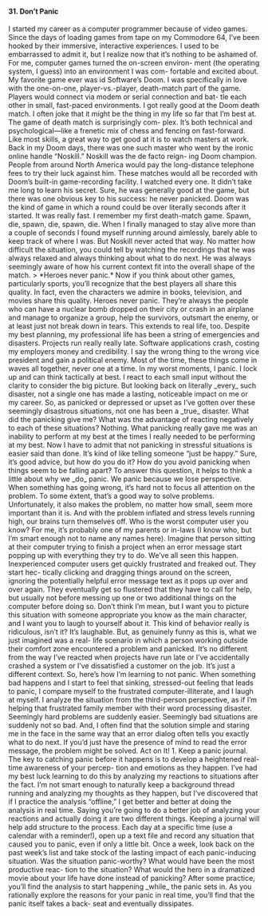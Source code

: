 #### 31. Don’t Panic
<!---------              Перевод есть на хабре
                    ждем разрешения автора на использование
                    пока-что нет нужды переводить
---------!>



I started my career as a computer programmer because of video games.
Since the days of loading games from tape on my Commodore 64,
I’ve been hooked by their immersive, interactive experiences. I used
to be embarrassed to admit it, but I realize now that it’s nothing to be
ashamed of. For me, computer games turned the on-screen environ-
ment (the operating system, I guess) into an environment I was com-
fortable and excited about.


My favorite game ever was id Software’s Doom. I was specifically in
love with the one-on-one, player-vs.-player, death-match part of the
game. Players would connect via modem or serial connection and bat-
tle each other in small, fast-paced environments. I got really good at
the Doom death match. I often joke that it might be the thing in my life
so far that I’m best at. The game of death match is surprisingly com-
plex. It’s both technical and psychological—like a frenetic mix of chess
and fencing on fast-forward.



Like most skills, a great way to get good at it is to watch masters at
work. Back in my Doom days, there was one such master who went
by the ironic online handle “Noskill.” Noskill was the de facto reign-
ing Doom champion. People from around North America would pay
the long-distance telephone fees to try their luck against him. These
matches would all be recorded with Doom’s built-in game-recording
facility. I watched every one.



It didn’t take me long to learn his secret. Sure, he was generally good
at the game, but there was one obvious key to his success: he never
panicked. Doom was the kind of game in which a round could be over
literally seconds after it started. It was really fast. I remember my first
death-match game. Spawn, die, spawn, die, spawn, die. When I finally
managed to stay alive more than a couple of seconds I found myself
running around aimlessly, barely able to keep track of where I was.



But Noskill never acted that way. No matter how difficult the situation,
you could tell by watching the recordings that he was always relaxed
and always thinking about what to do next. He was always seemingly
aware of how his current context fit into the overall shape of the match.



> *Heroes never panic.*



Now if you think about other games, particularly sports, you’ll recognize that the
best players all share this quality. In fact, even the characters we admire in 
books, television, and movies share this quality. Heroes never panic. They’re 
always the people who can have a nuclear bomb dropped on their city or crash in 
an airplane and manage to organize a group, help the survivors, outsmart the enemy,
or at least just not break down in tears.



This extends to real life, too. Despite my best planning, my professional
life has been a string of emergencies and disasters. Projects run really
really late. Software applications crash, costing my employers money
and credibility. I say the wrong thing to the wrong vice president and
gain a political enemy. Most of the time, these things come in waves all
together, never one at a time.



In my worst moments, I panic. I lock up and can think tactically at
best. I react to each small input without the clarity to consider the big
picture.



But looking back on literally _every_ such disaster, not a single one has
made a lasting, noticeable impact on me or my career. So, as panicked
or depressed or upset as I’ve gotten over these seemingly disastrous
situations, not one has been a _true_ disaster.



What did the panicking give me? What was the advantage of reacting
negatively to each of these situations? Nothing. What panicking really
gave me was an inability to perform at my best at the times I really
needed to be performing at my best.



Now I have to admit that not panicking in stressful situations is easier
said than done. It’s kind of like telling someone “just be happy.” Sure,
it’s good advice, but how do you do it? How do you avoid panicking
when things seem to be falling apart? To answer this question, it helps
to think a little about why we _do_ panic.



We panic because we lose perspective. When something has going
wrong, it’s hard not to focus all attention on the problem. To some
extent, that’s a good way to solve problems. Unfortunately, it also
makes the problem, no matter how small, seem more important than
it is. And with the problem inflated and stress levels running high, our
brains turn themselves off.



Who is the worst computer user you know? For me, it’s probably one
of my parents or in-laws (I know who, but I’m smart enough not to
name any names here). Imagine that person sitting at their computer
trying to finish a project when an error message start popping up with
everything they try to do. We’ve all seen this happen. Inexperienced
computer users get quickly frustrated and freaked out. They start hec-
tically clicking and dragging things around on the screen, ignoring
the potentially helpful error message text as it pops up over and over
again. They eventually get so flustered that they have to call for help,
but usually not before messing up one or two additional things on the
computer before doing so.



Don’t think I’m mean, but I want you to picture this situation with
someone appropriate you know as the main character, and I want you
to laugh to yourself about it. This kind of behavior really is ridiculous,
isn’t it? It’s laughable.



But, as genuinely funny as this is, what we just imagined was a real-
life scenario in which a person working outside their comfort zone
encountered a problem and panicked. It’s no different from the way
I’ve reacted when projects have run late or I’ve accidentally crashed
a system or I’ve dissatisfied a customer on the job. It’s just a different
context.



So, here’s how I’m learning to not panic. When something bad happens
and I start to feel that sinking, stressed-out feeling that leads to panic,
I compare myself to the frustrated computer-illiterate, and I laugh at
myself. I analyze the situation from the third-person perspective, as if
I’m helping that frustrated family member with their word processing
disaster. Seemingly hard problems are suddenly easier. Seemingly bad
situations are suddenly not so bad. And, I often find that the solution
simple and staring me in the face in the same way that an error dialog
often tells you exactly what to do next. If you’d just have the presence
of mind to read the error message, the problem might be solved.



Act on It!
1. Keep a panic journal. The key to catching panic before it happens
   is to develop a heightened real-time awareness of your percep-
   tion and emotions as they happen. I’ve had my best luck learning
   to do this by analyzing my reactions to situations after the fact. I’m
   not smart enough to naturally keep a background thread running
   and analyzing my thoughts as they happen, but I’ve discovered
   that if I practice the analysis “offline,” I get better and better at
   doing the analysis in real time.
   
   
   
   Saying you’re going to do a better job of analyzing your reactions
   and actually doing it are two different things. Keeping a journal will
   help add structure to the process. Each day at a specific time (use
   a calendar with a reminder!), open up a text file and record any
   situation that caused you to panic, even if only a little bit. Once
   a week, look back on the past week’s list and take stock of the
   lasting impact of each panic-inducing situation. Was the situation
   panic-worthy? What would have been the most productive reac-
   tion to the situation? What would the hero in a dramatized movie
   about your life have done instead of panicking?
   
   
   
   After some practice, you’ll find the analysis to start happening
   _while_ the panic sets in. As you rationally explore the reasons for
   your panic in real time, you’ll find that the panic itself takes a back-
   seat and eventually dissipates.
